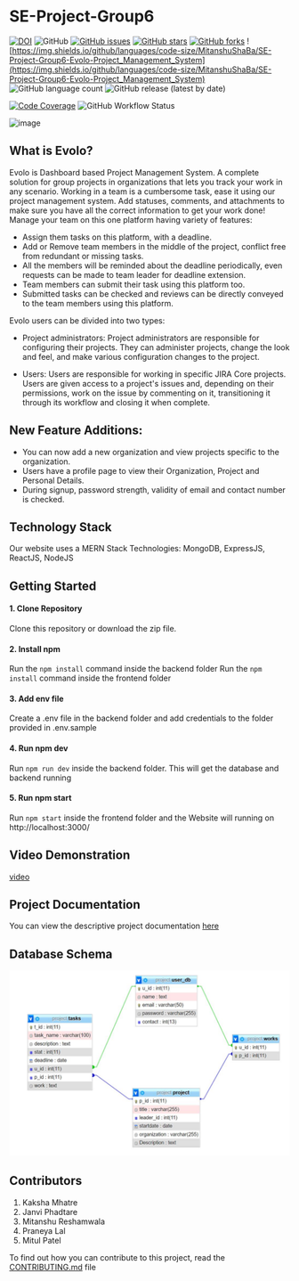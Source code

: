 # SE-Project-Group6

[![DOI](https://zenodo.org/badge/DOI/10.5281/zenodo.7155361.svg)](https://doi.org/10.5281/zenodo.7155361)
![GitHub](https://img.shields.io/github/license/MitanshuShaBa/SE-Project-Group6-Evolo-Project_Management_System)
[![GitHub issues](https://img.shields.io/github/issues/MitanshuShaBa/SE-Project-Group6-Evolo-Project_Management_System)](https://github.com/MitanshuShaBa/SE-Project-Group6-Evolo-Project_Management_System/issues)
[![GitHub stars](https://img.shields.io/github/stars/MitanshuShaBa/SE-Project-Group6-Evolo-Project_Management_System)](https://github.com/MitanshuShaBa/SE-Project-Group6-Evolo-Project_Management_System/stargazers)
[![GitHub forks](https://img.shields.io/github/forks/MitanshuShaBa/SE-Project-Group6-Evolo-Project_Management_System)](https://github.com/MitanshuShaBa/SE-Project-Group6-Evolo-Project_Management_System/network)
![https://img.shields.io/github/languages/code-size/MitanshuShaBa/SE-Project-Group6-Evolo-Project_Management_System](https://img.shields.io/github/languages/code-size/MitanshuShaBa/SE-Project-Group6-Evolo-Project_Management_System)
![GitHub language count](https://img.shields.io/github/languages/count/MitanshuShaBa/SE-Project-Group6-Evolo-Project_Management_System)
![GitHub release (latest by date)](https://img.shields.io/github/v/release/MitanshuShaBa/SE-Project-Group6-Evolo-Project_Management_System)

<!-- ![Discord](https://img.shields.io/discord/1027412417661120582) -->

[![Code Coverage](https://codecov.io/gh/MitanshuShaBa/SE-Project-Group6-Evolo-Project_Management_System/branch/main/graphs/badge.svg)](https://codecov.io/gh/MitanshuShaBa/SE-Project-Group6-Evolo-Project_Management_System/branch/main)
![GitHub Workflow Status](https://github.com/MitanshuShaBa/SE-Project-Group6-Evolo-Project_Management_System/actions/workflows/pages/pages-build-deployment/badge.svg?branch=main)

![image](https://user-images.githubusercontent.com/23338660/205757700-91224007-a09b-4903-8a4d-e6fd996a654a.png)

## What is Evolo?

Evolo is Dashboard based Project Management System. A complete solution for group projects in organizations that lets you track your work in any scenario. Working in a team is a cumbersome task, ease it using our project management system. Add statuses, comments, and attachments to make sure you have all the correct information to get your work done!
Manage your team on this one platform having variety of features:

- Assign them tasks on this platform, with a deadline.
- Add or Remove team members in the middle of the project, conflict free from redundant or missing tasks.
- All the members will be reminded about the deadline periodically, even requests can be made to team leader for deadline extension.
- Team members can submit their task using this platform too.
- Submitted tasks can be checked and reviews can be directly conveyed to the team members using this platform.

Evolo users can be divided into two types:

- Project administrators:
  Project administrators are responsible for configuring their projects. They can administer projects, change the look and feel, and make various configuration changes to the project.

- Users:
  Users are responsible for working in specific JIRA Core projects. Users are given access to a project's issues and, depending on their permissions, work on the issue by commenting on it, transitioning it through its workflow and closing it when complete.

## New Feature Additions:

- You can now add a new organization and view projects specific to the organization.
- Users have a profile page to view their Organization, Project and Personal Details.
- During signup, password strength, validity of email and contact number is checked.

## Technology Stack

Our website uses a MERN Stack Technologies: MongoDB, ExpressJS, ReactJS, NodeJS

## Getting Started

#### 1. Clone Repository

Clone this repository or download the zip file.

#### 2. Install npm

Run the `npm install` command inside the backend folder
Run the `npm install` command inside the frontend folder

#### 3. Add env file

Create a .env file in the backend folder and add credentials to the folder provided in .env.sample

#### 4. Run npm dev

Run `npm run dev` inside the backend folder. This will get the database and backend running

#### 5. Run npm start

Run `npm start` inside the frontend folder and the Website will running on http://localhost:3000/

## Video Demonstration

[video](https://drive.google.com/drive/folders/1B9Mc8v5-EMRugUcSJIQM4FEejzFWWXSa?usp=sharing)

## Project Documentation

You can view the descriptive project documentation [here](https://mitanshushaba.github.io/SE-Project-Group6-Evolo-Project_Management_System/#/)

## Database Schema

![schema](./code/frontend/src/images/schema.JPG)

## Contributors

1. Kaksha Mhatre
2. Janvi Phadtare
3. Mitanshu Reshamwala
4. Praneya Lal
5. Mitul Patel

To find out how you can contribute to this project, read the [CONTRIBUTING.md](https://github.com/MitanshuShaBa/SE-Project-Group6-Evolo-Project_Management_System/blob/main/CONTRIBUTING.md) file
